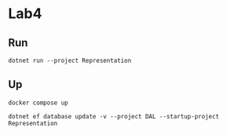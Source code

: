 # Lab4

## Run
```
dotnet run --project Representation
```

## Up
```
docker compose up
```

```
dotnet ef database update -v --project DAL --startup-project Representation
```
